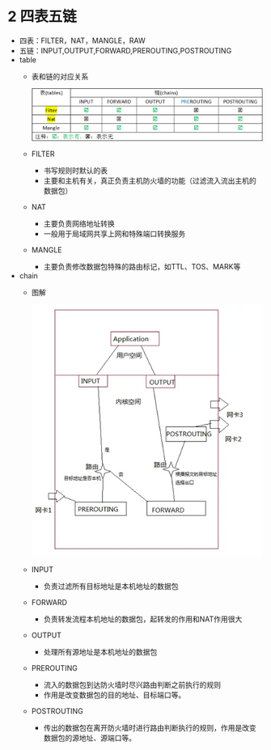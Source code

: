 # 2 四表五链

- 四表：FILTER，NAT，MANGLE，RAW
- 五链：INPUT,OUTPUT,FORWARD,PREROUTING,POSTROUTING
- table
    - 表和链的对应关系

        ![2%20%E5%9B%9B%E8%A1%A8%E4%BA%94%E9%93%BE%20d2b0eba713504759b32a731ec6cd3265/Untitled.png](2%20%E5%9B%9B%E8%A1%A8%E4%BA%94%E9%93%BE%20d2b0eba713504759b32a731ec6cd3265/Untitled.png)

    - FILTER
        - 书写规则时默认的表
        - 主要和主机有关，真正负责主机防火墙的功能（过滤流入流出主机的数据包）
    - NAT
        - 主要负责网络地址转换
        - 一般用于局域网共享上网和特殊端口转换服务
    - MANGLE
        - 主要负责修改数据包特殊的路由标记，如TTL、TOS、MARK等
- chain
    - 图解

        ![2%20%E5%9B%9B%E8%A1%A8%E4%BA%94%E9%93%BE%20d2b0eba713504759b32a731ec6cd3265/Untitled%201.png](2%20%E5%9B%9B%E8%A1%A8%E4%BA%94%E9%93%BE%20d2b0eba713504759b32a731ec6cd3265/Untitled%201.png)

    - INPUT
        - 负责过滤所有目标地址是本机地址的数据包
    - FORWARD
        - 负责转发流程本机地址的数据包，起转发的作用和NAT作用很大
    - OUTPUT
        - 处理所有源地址是本机地址的数据包
    - PREROUTING
        - 流入的数据包到达防火墙时尽兴路由判断之前执行的规则
        - 作用是改变数据包的目的地址、目标端口等。
    - POSTROUTING
        - 传出的数据包在离开防火墙时进行路由判断执行的规则，作用是改变数据包的源地址、源端口等。